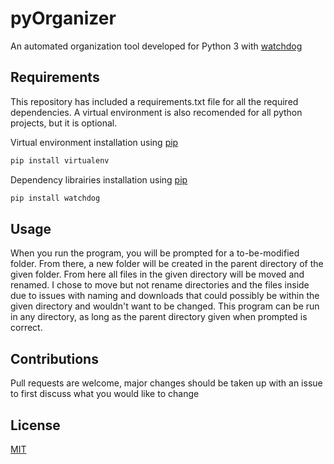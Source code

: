 # pyOrganizer

An automated organization tool developed for Python 3 with [watchdog](https://pythonhosted.org/watchdog/)

## Requirements
This repository has included a requirements.txt file for all the required dependencies. A virtual environment is also recomended for all python projects, but it is optional.

Virtual environment installation using [pip](https://pypi.org/project/pip/)

```bash
pip install virtualenv
```

Dependency librairies installation using [pip](https://pypi.org/project/pip/)

```bash
pip install watchdog
```

## Usage

When you run the program, you will be prompted for a to-be-modified folder. From there, a new folder will be created in the parent directory of the given folder. From here all files in the given directory will be moved and renamed. I chose to move but not rename directories and the files inside due to issues with naming and downloads that could possibly be within the given directory and wouldn't want to be changed. This program can be run in any directory, as long as the parent directory given when prompted is correct.

## Contributions

Pull requests are welcome, major changes should be taken up with an issue to first discuss what you would like to change

## License

[MIT](https://choosealicense.com/licenses/mit/)
